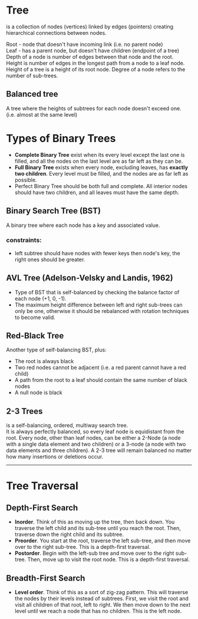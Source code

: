
# Tree
is a collection of nodes (vertices) linked by edges (pointers) creating hierarchical connections between nodes.  

Root - node that doesn't have incoming link (i.e. no parent node)  
Leaf - has a parent node, but doesn't have children (endpoint of a tree)  
Depth of a node is number of edges between that node and the root.  
Height is number of edges in the longest path from a node to a leaf node. 
Height of a tree is a height of its root node. 
Degree of a node refers to the number of sub-trees. 

## Balanced tree
A tree where the heights of subtrees for each node doesn't exceed one. (i.e. almost at the same level) 

# Types of Binary Trees
- **Complete Binary Tree** exist when its every level except the last one is filled, and all the nodes on the last level are as far left as they can be. 
- **Full Binary Tree** exists when every node, excluding leaves, has **exactly two children**. Every level must be filled, and the nodes are as far left as possible.
- Perfect Binary Tree should be both full and complete. All interior nodes should have two children, and all leaves must have the same depth.

## Binary Search Tree (BST)
A binary tree where each node has a key and associated value. 
### constraints:
- left subtree should have nodes with fewer keys then node's key, the right ones should be greater. 


## AVL Tree (Adelson-Velsky and Landis, 1962)
- Type of BST that is self-balanced by checking the balance factor of each node (+1, 0, -1).
- The maximum height difference between left and right sub-trees can only be one, otherwise it should be rebalanced with rotation techniques to become valid. 


## Red-Black Tree
Another type of self-balancing BST, plus:
- The root is always black
- Two red nodes cannot be adjacent (i.e. a red parent cannot have a red child)
- A path from the root to a leaf should contain the same number of black nodes
- A null node is black

## 2-3 Trees
is a self-balancing, ordered, multiway search tree.    
It is always perfectly balanced, so every leaf node is equidistant from the root. Every node, other than leaf nodes, can be either a 2-Node (a node with a single data element and two children) or a 3-node (a node with two data elements and three children). A 2-3 tree will remain balanced no matter how many insertions or deletions occur.

---

# Tree Traversal
## Depth-First Search
- **Inorder**. Think of this as moving up the tree, then back down. You traverse the left child and its sub-tree until you reach the root. Then, traverse down the right child and its subtree.
- **Preorder**. You start at the root, traverse the left sub-tree, and then move over to the right sub-tree. This is a depth-first traversal.
- **Postorder**. Begin with the left-sub tree and move over to the right sub-tree. Then, move up to visit the root node. This is a depth-first traversal.

## Breadth-First Search 
- **Level order**. Think of this as a sort of zig-zag pattern. This will traverse the nodes by their levels instead of subtrees. First, we visit the root and visit all children of that root, left to right. We then move down to the next level until we reach a node that has no children. This is the left node. 





